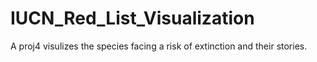 # IUCN_Red_List_Visualization
A proj4 visulizes the species facing a risk of extinction and their stories.
